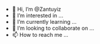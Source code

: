 - 👋 Hi, I’m @Zantuyiz
- 👀 I’m interested in ...
- 🌱 I’m currently learning ...
- 💞️ I’m looking to collaborate on ...
- 📫 How to reach me ...

<!---
Zantuyiz/Zantuyiz is a ✨ special ✨ repository because its `README.md` (this file) appears on your GitHub profile.
You can click the Preview link to take a look at your changes.
--->
